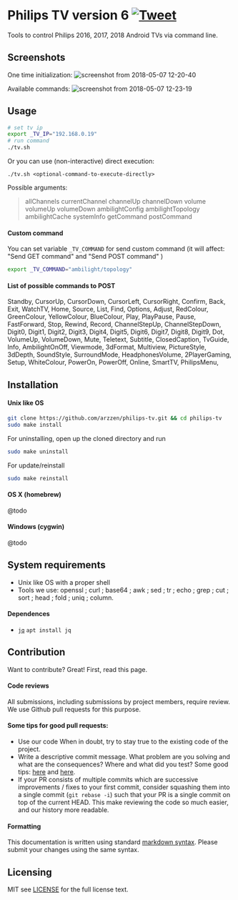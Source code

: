 # Philips TV version 6 [![Tweet](https://img.shields.io/twitter/url/http/shields.io.svg?style=social)](https://twitter.com/intent/tweet?text=Simple%20and%20efficient%20way%20to%20access%20Philips%20TV%20via%20command%20line&url=https://github.com/arzzen/philips-tv&via=arzzen&hashtags=philipstv,philips,stats,tool,developers,rpi,rasppbery)

Tools to control Philips 2016, 2017, 2018 Android TVs via command line.

## Screenshots

One time initialization:
![screenshot from 2018-05-07 12-20-40](https://user-images.githubusercontent.com/6382002/39697398-1c09ab34-51f1-11e8-915a-7bad2f26ec28.png)

Available commands:
![screenshot from 2018-05-07 12-23-19](https://user-images.githubusercontent.com/6382002/39697521-770c3006-51f1-11e8-8ebb-6ac763ec2221.png)

## Usage

```bash
# set tv ip
export _TV_IP="192.168.0.19"
# run command
./tv.sh 
```

Or you can use (non-interactive) direct execution:

`./tv.sh <optional-command-to-execute-directly>`

Possible arguments: 
> allChannels currentChannel channelUp channelDown volume volumeUp volumeDown ambilightConfig ambilightTopology ambilightCache systemInfo getCommand postCommand

#### Custom command

You can set variable `_TV_COMMAND` for send custom command (it will affect: "Send GET command" and "Send POST command" )

```bash
export _TV_COMMAND="ambilight/topology"
```

#### List of possible commands to POST

Standby,
CursorUp,
CursorDown,
CursorLeft,
CursorRight,
Confirm,
Back,
Exit,
WatchTV,
Home,
Source,
List,
Find,
Options,
Adjust,
RedColour,
GreenColour,
YellowColour,
BlueColour,
Play,
PlayPause,
Pause,
FastForward,
Stop,
Rewind,
Record,
ChannelStepUp,
ChannelStepDown,
Digit0,
Digit1,
Digit2,
Digit3,
Digit4,
Digit5,
Digit6,
Digit7,
Digit8,
Digit9,
Dot,
VolumeUp,
VolumeDown,
Mute,
Teletext,
Subtitle,
ClosedCaption,
TvGuide,
Info,
AmbilightOnOff,
Viewmode,
3dFormat,
Multiview,
PictureStyle,
3dDepth,
SoundStyle,
SurroundMode,
HeadphonesVolume,
2PlayerGaming,
Setup,
WhiteColour,
PowerOn,
PowerOff,
Online,
SmartTV,
PhilipsMenu,


## Installation

#### Unix like OS

```bash
git clone https://github.com/arzzen/philips-tv.git && cd philips-tv
sudo make install
```

For uninstalling, open up the cloned directory and run

```bash
sudo make uninstall
```

For update/reinstall

```bash
sudo make reinstall
```

#### OS X (homebrew)

@todo

#### Windows (cygwin)

@todo

## System requirements

* Unix like OS with a proper shell
* Tools we use: openssl ; curl ; base64 ; awk ; sed ; tr ; echo ; grep ; cut ; sort ; head ; fold ; uniq ; column.

#### Dependences

* [`jq`](https://github.com/stedolan/jq) `apt install jq`


## Contribution 

Want to contribute? Great! First, read this page.

#### Code reviews
All submissions, including submissions by project members, require review. 
We use Github pull requests for this purpose.

#### Some tips for good pull requests:
* Use our code
  When in doubt, try to stay true to the existing code of the project.
* Write a descriptive commit message. What problem are you solving and what
  are the consequences? Where and what did you test? Some good tips:
  [here](http://robots.thoughtbot.com/5-useful-tips-for-a-better-commit-message)
  and [here](https://www.kernel.org/doc/Documentation/SubmittingPatches).
* If your PR consists of multiple commits which are successive improvements /
  fixes to your first commit, consider squashing them into a single commit
  (`git rebase -i`) such that your PR is a single commit on top of the current
  HEAD. This make reviewing the code so much easier, and our history more
  readable.

#### Formatting

This documentation is written using standard [markdown syntax](https://help.github.com/articles/markdown-basics/). Please submit your changes using the same syntax.

## Licensing
MIT see [LICENSE][] for the full license text.

   [read this page]: http://github.com/arzzen/philips-tv/blob/master/docs/CONTRIBUTING.md
   [landing page]: http://arzzen.github.io/philips-tv
   [LICENSE]: https://github.com/arzzen/philips-tv/blob/master/LICENSE
